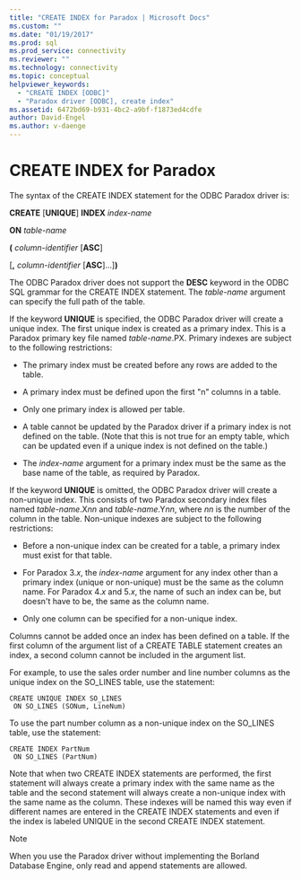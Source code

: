 ```yaml
---
title: "CREATE INDEX for Paradox | Microsoft Docs"
ms.custom: ""
ms.date: "01/19/2017"
ms.prod: sql
ms.prod_service: connectivity
ms.reviewer: ""
ms.technology: connectivity
ms.topic: conceptual
helpviewer_keywords: 
  - "CREATE INDEX [ODBC]"
  - "Paradox driver [ODBC], create index"
ms.assetid: 6472bd69-b931-4bc2-a9bf-f1873ed4cdfe
author: David-Engel
ms.author: v-daenge
---
```

# CREATE INDEX for Paradox
The syntax of the CREATE INDEX statement for the ODBC Paradox driver is:  
  
 **CREATE** [**UNIQUE**] **INDEX** *index-name*  
  
 **ON** *table-name*  
  
 **(** *column-identifier* [**ASC**]  
  
 [**,** *column-identifier* [**ASC**]...]**)**  
  
 The ODBC Paradox driver does not support the **DESC** keyword in the ODBC SQL grammar for the CREATE INDEX statement. The *table-name* argument can specify the full path of the table.  
  
 If the keyword **UNIQUE** is specified, the ODBC Paradox driver will create a unique index. The first unique index is created as a primary index. This is a Paradox primary key file named *table-name*.PX. Primary indexes are subject to the following restrictions:  
  
-   The primary index must be created before any rows are added to the table.  
  
-   A primary index must be defined upon the first "n" columns in a table.  
  
-   Only one primary index is allowed per table.  
  
-   A table cannot be updated by the Paradox driver if a primary index is not defined on the table. (Note that this is not true for an empty table, which can be updated even if a unique index is not defined on the table.)  
  
-   The *index-name* argument for a primary index must be the same as the base name of the table, as required by Paradox.  
  
 If the keyword **UNIQUE** is omitted, the ODBC Paradox driver will create a non-unique index. This consists of two Paradox secondary index files named *table-name*.X*nn* and *table-name*.Y*nn*, where *nn* is the number of the column in the table. Non-unique indexes are subject to the following restrictions:  
  
-   Before a non-unique index can be created for a table, a primary index must exist for that table.  
  
-   For Paradox 3.*x*, the *index-name* argument for any index other than a primary index (unique or non-unique) must be the same as the column name. For Paradox 4.*x* and 5.*x*, the name of such an index can be, but doesn't have to be, the same as the column name.  
  
-   Only one column can be specified for a non-unique index.  
  
 Columns cannot be added once an index has been defined on a table. If the first column of the argument list of a CREATE TABLE statement creates an index, a second column cannot be included in the argument list.  
  
 For example, to use the sales order number and line number columns as the unique index on the SO_LINES table, use the statement:  
  
```  
CREATE UNIQUE INDEX SO_LINES  
 ON SO_LINES (SONum, LineNum)  
```  
  
 To use the part number column as a non-unique index on the SO_LINES table, use the statement:  
  
```  
CREATE INDEX PartNum  
 ON SO_LINES (PartNum)  
```  
  
 Note that when two CREATE INDEX statements are performed, the first statement will always create a primary index with the same name as the table and the second statement will always create a non-unique index with the same name as the column. These indexes will be named this way even if different names are entered in the CREATE INDEX statements and even if the index is labeled UNIQUE in the second CREATE INDEX statement.  
  
> [!NOTE]  
>  When you use the Paradox driver without implementing the Borland Database Engine, only read and append statements are allowed.
